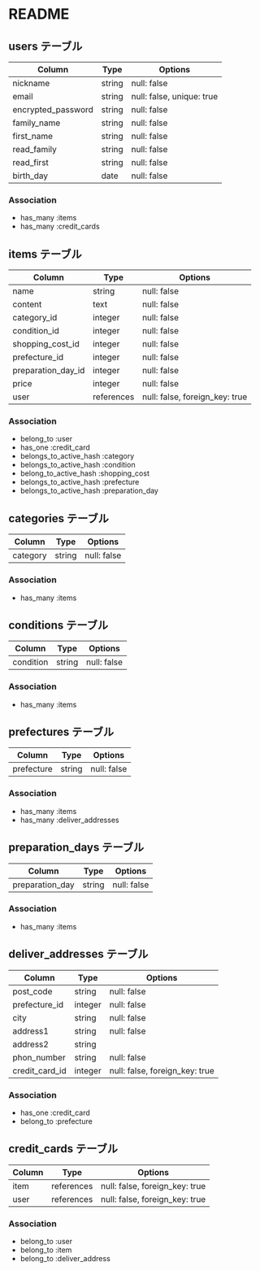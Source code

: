 # README

## users テーブル

| Column             | Type   | Options                   |
| ------------------ | ------ | ------------------------- |
| nickname           | string | null: false               |
| email              | string | null: false, unique: true |
| encrypted_password | string | null: false               |
| family_name        | string | null: false               |
| first_name         | string | null: false               |
| read_family        | string | null: false               |
| read_first         | string | null: false               |
| birth_day          | date   | null: false               |

### Association
- has_many :items
- has_many :credit_cards


## items テーブル

| Column             | Type        | Options                        |
| ------------------ | ----------- | ------------------------------ |
| name               | string      | null: false                    |
| content            | text        | null: false                    |
| category_id        | integer     | null: false                    |
| condition_id       | integer     | null: false                    |
| shopping_cost_id   | integer     | null: false                    |
| prefecture_id      | integer     | null: false                    |
| preparation_day_id | integer     | null: false                    |
| price              | integer     | null: false                    |
| user               | references  | null: false, foreign_key: true |

### Association
- belong_to :user
- has_one :credit_card
- belongs_to_active_hash :category
- belongs_to_active_hash :condition
- belong_to_active_hash :shopping_cost
- belongs_to_active_hash :prefecture
- belongs_to_active_hash :preparation_day


## categories テーブル

| Column             | Type        | Options      |
| ------------------ | ----------- | ------------ |
| category           | string      | null: false  |

### Association
- has_many :items


## conditions テーブル

| Column          | Type        | Options       |
| --------------- | ----------- | ------------- |
| condition       | string      | null: false   |

### Association
- has_many :items


## prefectures テーブル

| Column         | Type        | Options        |
| -------------- | ----------- | -------------- |
| prefecture     | string      | null: false    |

### Association
- has_many :items
- has_many :deliver_addresses


## preparation_days テーブル

| Column              | Type        | Options        |
| ------------------- | ----------- | -------------- |
| preparation_day     | string      | null: false    |

### Association
- has_many :items



## deliver_addresses テーブル

| Column             | Type        | Options                        |
| ------------------ | ----------- | ------------------------------ |
| post_code          | string      | null: false                    |
| prefecture_id      | integer     | null: false                    |
| city               | string      | null: false                    |
| address1           | string      | null: false                    |
| address2           | string      |                                |
| phon_number        | string      | null: false                    |
| credit_card_id     | integer     | null: false, foreign_key: true |

### Association

- has_one :credit_card
- belong_to :prefecture


## credit_cards テーブル

| Column             | Type       | Options                        |
| ------------------ | ---------- | ------------------------------ |
| item               | references | null: false, foreign_key: true |
| user               | references | null: false, foreign_key: true |

### Association
- belong_to :user
- belong_to :item
- belong_to :deliver_address